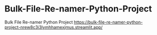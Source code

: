 # Bulk-File-Re-namer-Python-Project
Bulk File Re-namer Python Project
https://bulk-file-re-namer-python-project-nrew8c3i3lymhhamexjmus.streamlit.app/
